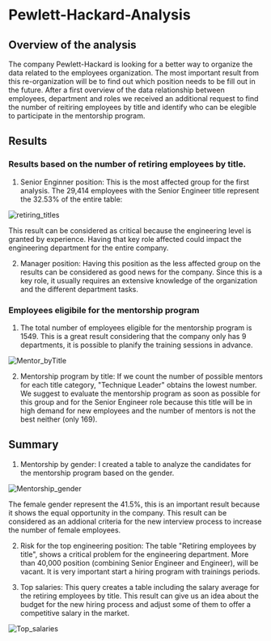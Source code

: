 # Pewlett-Hackard-Analysis

## Overview of the analysis

The company Pewlett-Hackard is looking for a better way to organize the data related to the employees organization. 
The most important result from this re-organization will be to find out which position needs to be fill out in the future. 
After a first overview of the data relationship between employees, department and roles  we received an additional request to find the number of reitiring employees by title and identify who can be elegible to participate in the mentorship program.

## Results

### Results based on the number of retiring employees by title. 

1. Senior Enginner position: This is the most affected group for the first analysis. The 29,414 employees with the Senior Engineer title represent the 32.53% of the entire table:
 
![retiring_titles](https://user-images.githubusercontent.com/88695570/135959133-61e1e220-4cd0-4745-a4d3-58142c1e822b.png)

This result can be considered as critical because the engineering level is granted by experience. Having that key role affected could impact the engineering department for the entire company. 

2. Manager position: Having this position as the less affected group on the results can be considered as good news for the company. Since this is a key role, it usually requires an extensive knowledge of the organization and the different department tasks.

### Employees eligibile for the mentorship program

1. The total number of employees eligible for the mentorship program is 1549. This is a great result considering that the company only has 9 departments, it is possible to planify the training sessions in advance.

![Mentor_byTitle](https://user-images.githubusercontent.com/88695570/135959225-cf142943-fb76-4d83-9ce6-8efb25b8623d.png)

2. Mentorship program by title: If we count the number of possible mentors for each title category, "Technique Leader" obtains the lowest number. 
We suggest to evaluate the mentorship program as soon as possible for this group and for the Senior Engineer role because this title will be in high demand for new employees and the number of mentors is not the best neither (only 169).

## Summary

1. Mentorship by gender: I created a table to analyze the candidates for the mentorship program based on the gender. 

![Mentorship_gender](https://user-images.githubusercontent.com/88695570/135959431-5dfcb217-8b32-4f3c-87b3-882fc0b81f9d.png)

The female gender represent the 41.5%, this is an important result because it shows the equal opportunity in the company. This result can be considered as an addional criteria for the new interview process to increase the number of female employees. 

2. Risk for the top engineering position: The table "Retiring employees by title", shows a critical problem for the engineering department. More than 40,000 position (combining Senior Engineer and Engineer), will be vacant. It is very important start a hiring program with trainings periods.

3. Top salaries: This query creates a table including the salary average for the retiring employees by title. This result can give us an idea about the budget for the new hiring process and adjust some of them to offer a competitive salary in the market.
 
![Top_salaries](https://user-images.githubusercontent.com/88695570/135959537-99d6cb3c-7888-40b6-80bd-a14d940b9442.png)


